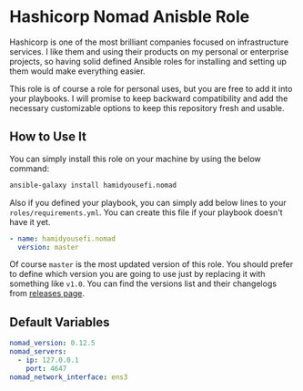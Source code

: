 # Hashicorp Nomad Anisble Role
Hashicorp is one of the most brilliant companies focused on infrastructure services. I like them and using their
products on my personal or enterprise projects, so having solid defined Ansible roles for installing
and setting up them would make everything easier.

This role is of course a role for personal uses, but you are free to add it into your
playbooks. I will promise to keep backward compatibility and add the necessary
customizable options to keep this repository fresh and usable.

## How to Use It
You can simply install this role on your machine by using the below command:
```bash
ansible-galaxy install hamidyousefi.nomad
```
Also if you defined your playbook, you can simply add below lines to your `roles/requirements.yml`.
You can create this file if your playbook doesn't have it yet.
```yaml
- name: hamidyousefi.nomad
  version: master
```
Of course `master` is the most updated version of this role. You should prefer to 
define which version you are going to use just by replacing it with something like `v1.0`.
You can find the versions list and their changelogs from [releases page](https://github.com/hamidyousefi/ansible-nomad/releases).

## Default Variables
```yaml
nomad_version: 0.12.5
nomad_servers:
  - ip: 127.0.0.1
    port: 4647
nomad_network_interface: ens3
```
